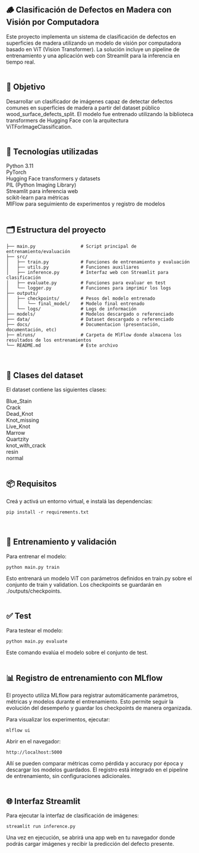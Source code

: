 ## 🪵 Clasificación de Defectos en Madera con Visión por Computadora
Este proyecto implementa un sistema de clasificación de defectos en superficies de madera utilizando un modelo de visión por computadora basado en ViT (Vision Transformer). La solución incluye un pipeline de entrenamiento y una aplicación web con Streamlit para la inferencia en tiempo real.
<br><br>

## 📌 Objetivo
Desarrollar un clasificador de imágenes capaz de detectar defectos comunes en superficies de madera a partir del dataset público wood_surface_defects_split. El modelo fue entrenado utilizando la biblioteca transformers de Hugging Face con la arquitectura ViTForImageClassification.
<br><br>

## 🧰 Tecnologías utilizadas

Python 3.11<br>
PyTorch<br>
Hugging Face transformers y datasets<br>
PIL (Python Imaging Library)<br>
Streamlit para inferencia web<br>
scikit-learn para métricas<br>
MlFlow para seguimiento de experimentos y registro de modelos <br>
<br>

## 🗂️ Estructura del proyecto
```text
├── main.py                 # Script principal de entrenamiento/evaluación
├── src/
│   ├── train.py            # Funciones de entrenamiento y evaluación
│   ├── utils.py            # Funciones auxiliares
│   ├── inference.py        # Interfaz web con Streamlit para clasificación
│   ├── evaluate.py         # Funciones para evaluar en test
│   └── logger.py           # Funciones para imprimir los logs
├── outputs/
│   ├── checkpoints/        # Pesos del modelo entrenado
│   │   └── final_model/    # Modelo final entrenado
│   └── logs/               # Logs de información
├── models/                 # Modelos descargado o referenciado
├── data/                   # Dataset descargado o referenciado
├── docs/                   # Documentacion (presentación, documentación, etc)
├── mlruns/                 # Carpeta de MlFlow donde almacena los resultados de los entrenamientos
└── README.md               # Este archivo
```
<br>

## 🧠 Clases del dataset
El dataset contiene las siguientes clases:

Blue_Stain<br>
Crack<br>
Dead_Knot<br>
Knot_missing<br>
Live_Knot<br>
Marrow<br>
Quartzity<br>
knot_with_crack<br>
resin<br>
normal<br>
<br>

## 📦 Requisitos
Creá y activá un entorno virtual, e instalá las dependencias:

```text 
pip install -r requirements.txt
```
<br>

## 🧠 Entrenamiento y validación
Para entrenar el modelo:

```text 
python main.py train
```
Esto entrenará un modelo ViT con parámetros definidos en train.py sobre el conjunto de train y validation. Los checkpoints se guardarán en ./outputs/checkpoints.
<br><br>

## ✅ Test
Para testear el modelo:

```text 
python main.py evaluate
```
Este comando evalúa el modelo sobre el conjunto de test.
<br><br>

## 📊 Registro de entrenamiento con MLflow
El proyecto utiliza MLflow para registrar automáticamente parámetros, métricas y modelos durante el entrenamiento. Esto permite seguir la evolución del desempeño y guardar los checkpoints de manera organizada.

Para visualizar los experimentos, ejecutar:

```text
mlflow ui
```
Abrir en el navegador:

```text
http://localhost:5000
```
Allí se pueden comparar métricas como pérdida y accuracy por época y descargar los modelos guardados.
El registro está integrado en el pipeline de entrenamiento, sin configuraciones adicionales.
<br><br>

## 🌐 Interfaz Streamlit
Para ejecutar la interfaz de clasificación de imágenes:

```text
streamlit run inference.py
```
Una vez en ejecución, se abrirá una app web en tu navegador donde podrás cargar imágenes y recibir la predicción del defecto presente.